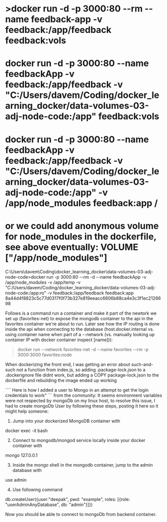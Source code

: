 
# >docker run -d -p 3000:80 --rm --name feedback-app -v feedback:/app/feedback feedback:vols 
# docker run -d -p 3000:80 --name feedbackApp -v feedback:/app/feedback -v "C:/Users/davem/Coding/docker_learning_docker/data-volumes-03-adj-node-code:/app" feedback:vols 
# docker run -d -p 3000:80 --name feedbackApp -v feedback:/app/feedback -v "C:/Users/davem/Coding/docker_learning_docker/data-volumes-03-adj-node-code:/app" -v /app/node_modules feedback:app /
# or we could add anonymous volume for node_modules in the dockerfile, see above eventually:  VOLUME ["/app/node_modules"]

C:\Users\davem\Coding\docker_learning_docker\data-volumes-03-adj-node-code>docker run -p 3000:80 --rm -d 
--name feedbackApp -v /app/node_modules -v /app/temp -v "C:/Users/davem/Coding/docker_learning_docker/data-volumes-03-adj-node-code:/app:ro" -v feedback:/app/feedback feedback:app
8a44d4f8823c5c77d0317f0f73b327e819eeacc6606b88ca4e3c3f1ec2126698

Follows is a command run a container and make it part of the newtork we set up (favorites-net) to
expose the mongodb container to the api in the favorites container we're about to run.  Later
see how the IP routing is done inside the api when connecting to the database (host.docker.internal 
vs. using container name when part of a --network (vs. manually looking up container IP with 
docker container inspect [name])):
>docker run --network favorites-net -d --name favorites --rm -p 3000:3000 favorites:node

When dockerizing the front end, I was getting an error about such-and-such not a function from index.js,
so adding .package-lock.json to a .dockerignore file didnt work, but adding a COPY package-lock.json to the
dockerfile and rebuilding the image ended up working

```` Here is how I added a user to Mongo in an attempt to get the login credentials to work" ```
from the community:
It seems environment variables were not respected by mongoDb on my linux host, to resolve this issue, I had to create mongoDb User by following these steps, posting it here so it might help someone:

1. Jump into your dockerized MongoDB container with

docker exec -it <mongo-container-name or mongo-container-id> bash

2. Connect to mongodb/mongod service locally inside your docker container with

mongo 127.0.0.1

3. Inside the mongo shell in the mongodb container, jump to the admin database with

use admin

4. Use following command

db.createUser({user:"deepak", pwd: "example", roles: [{role: "userAdminAnyDatabase", db: "admin"}]})

Now you should be able to connect to mongoDb from backend container.

